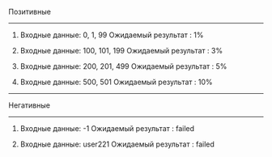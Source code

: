 Позитивные
***

1. Входные данные:   0, 1, 99         Ожидаемый результат   :  1%

2. Входные данные:   100, 101, 199    Ожидаемый результат   :  3%

3. Входные данные:   200, 201, 499    Ожидаемый результат   :  5%

4. Входные данные:   500, 501         Ожидаемый результат   :  10%

***
Негативные
***

1. Входные данные:   -1               Ожидаемый результат   :  failed

2. Входные данные:   user221          Ожидаемый результат   :  failed
